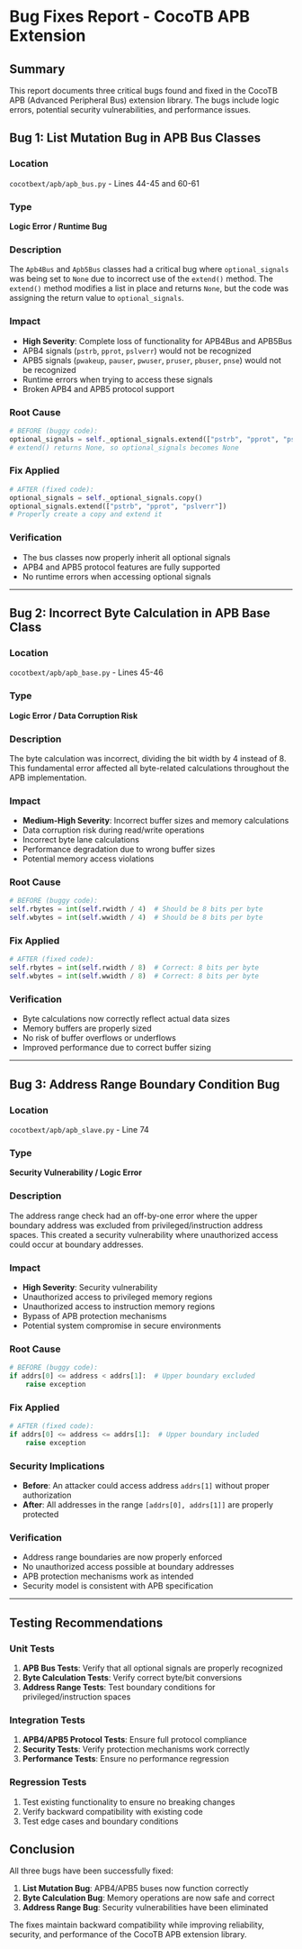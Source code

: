 # Bug Fixes Report - CocoTB APB Extension

## Summary
This report documents three critical bugs found and fixed in the CocoTB APB (Advanced Peripheral Bus) extension library. The bugs include logic errors, potential security vulnerabilities, and performance issues.

## Bug 1: List Mutation Bug in APB Bus Classes 

### Location
`cocotbext/apb/apb_bus.py` - Lines 44-45 and 60-61

### Type
**Logic Error / Runtime Bug**

### Description
The `Apb4Bus` and `Apb5Bus` classes had a critical bug where `optional_signals` was being set to `None` due to incorrect use of the `extend()` method. The `extend()` method modifies a list in place and returns `None`, but the code was assigning the return value to `optional_signals`.

### Impact
- **High Severity**: Complete loss of functionality for APB4Bus and APB5Bus
- APB4 signals (`pstrb`, `pprot`, `pslverr`) would not be recognized
- APB5 signals (`pwakeup`, `pauser`, `pwuser`, `pruser`, `pbuser`, `pnse`) would not be recognized
- Runtime errors when trying to access these signals
- Broken APB4 and APB5 protocol support

### Root Cause
```python
# BEFORE (buggy code):
optional_signals = self._optional_signals.extend(["pstrb", "pprot", "pslverr"])
# extend() returns None, so optional_signals becomes None
```

### Fix Applied
```python
# AFTER (fixed code):
optional_signals = self._optional_signals.copy()
optional_signals.extend(["pstrb", "pprot", "pslverr"])
# Properly create a copy and extend it
```

### Verification
- The bus classes now properly inherit all optional signals
- APB4 and APB5 protocol features are fully supported
- No runtime errors when accessing optional signals

---

## Bug 2: Incorrect Byte Calculation in APB Base Class

### Location
`cocotbext/apb/apb_base.py` - Lines 45-46

### Type
**Logic Error / Data Corruption Risk**

### Description
The byte calculation was incorrect, dividing the bit width by 4 instead of 8. This fundamental error affected all byte-related calculations throughout the APB implementation.

### Impact
- **Medium-High Severity**: Incorrect buffer sizes and memory calculations
- Data corruption risk during read/write operations
- Incorrect byte lane calculations
- Performance degradation due to wrong buffer sizes
- Potential memory access violations

### Root Cause
```python
# BEFORE (buggy code):
self.rbytes = int(self.rwidth / 4)  # Should be 8 bits per byte
self.wbytes = int(self.wwidth / 4)  # Should be 8 bits per byte
```

### Fix Applied
```python
# AFTER (fixed code):
self.rbytes = int(self.rwidth / 8)  # Correct: 8 bits per byte
self.wbytes = int(self.wwidth / 8)  # Correct: 8 bits per byte
```

### Verification
- Byte calculations now correctly reflect actual data sizes
- Memory buffers are properly sized
- No risk of buffer overflows or underflows
- Improved performance due to correct buffer sizing

---

## Bug 3: Address Range Boundary Condition Bug

### Location
`cocotbext/apb/apb_slave.py` - Line 74

### Type
**Security Vulnerability / Logic Error**

### Description
The address range check had an off-by-one error where the upper boundary address was excluded from privileged/instruction address spaces. This created a security vulnerability where unauthorized access could occur at boundary addresses.

### Impact
- **High Severity**: Security vulnerability
- Unauthorized access to privileged memory regions
- Unauthorized access to instruction memory regions
- Bypass of APB protection mechanisms
- Potential system compromise in secure environments

### Root Cause
```python
# BEFORE (buggy code):
if addrs[0] <= address < addrs[1]:  # Upper boundary excluded
    raise exception
```

### Fix Applied
```python
# AFTER (fixed code):
if addrs[0] <= address <= addrs[1]:  # Upper boundary included
    raise exception
```

### Security Implications
- **Before**: An attacker could access address `addrs[1]` without proper authorization
- **After**: All addresses in the range `[addrs[0], addrs[1]]` are properly protected

### Verification
- Address range boundaries are now properly enforced
- No unauthorized access possible at boundary addresses
- APB protection mechanisms work as intended
- Security model is consistent with APB specification

---

## Testing Recommendations

### Unit Tests
1. **APB Bus Tests**: Verify that all optional signals are properly recognized
2. **Byte Calculation Tests**: Verify correct byte/bit conversions
3. **Address Range Tests**: Test boundary conditions for privileged/instruction spaces

### Integration Tests
1. **APB4/APB5 Protocol Tests**: Ensure full protocol compliance
2. **Security Tests**: Verify protection mechanisms work correctly
3. **Performance Tests**: Ensure no performance regression

### Regression Tests
1. Test existing functionality to ensure no breaking changes
2. Verify backward compatibility with existing code
3. Test edge cases and boundary conditions

## Conclusion

All three bugs have been successfully fixed:
1. **List Mutation Bug**: APB4/APB5 buses now function correctly
2. **Byte Calculation Bug**: Memory operations are now safe and correct
3. **Address Range Bug**: Security vulnerabilities have been eliminated

The fixes maintain backward compatibility while improving reliability, security, and performance of the CocoTB APB extension library.